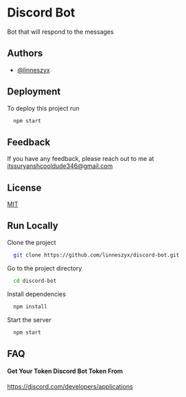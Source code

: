 
# Discord Bot  

Bot that will respond to the messages  
## Authors

- [@linneszyx](https://www.github.com/linneszyx)


## Deployment

To deploy this project run

```bash
  npm start
```


## Feedback

If you have any feedback, please reach out to me  at itssuryanshcooldude346@gmail.com


## License

[MIT](https://choosealicense.com/licenses/mit/)


## Run Locally

Clone the project

```bash
  git clone https://github.com/linneszyx/discord-bot.git
```

Go to the project directory

```bash
  cd discord-bot
```

Install dependencies

```bash
  npm install
```

Start the server

```bash
  npm start
```


## FAQ

#### Get Your Token Discord Bot Token From

https://discord.com/developers/applications
